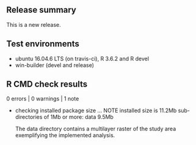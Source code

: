 ## Release summary

This is a new release.

## Test environments

* ubuntu 16.04.6 LTS (on travis-ci), R 3.6.2 and R devel
* win-builder (devel and release)

## R CMD check results

0 errors | 0 warnings | 1 note


* checking installed package size ... NOTE installed size is 11.2Mb sub-directories of 1Mb or more: data 9.5Mb


  The data directory contains a multilayer raster of the study area exemplifying the implemented analysis.
